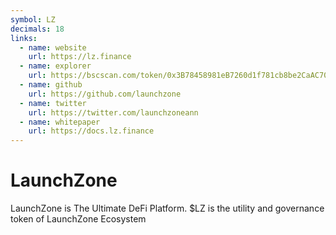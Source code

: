 ```yaml
---
symbol: LZ
decimals: 18
links:
  - name: website
    url: https://lz.finance
  - name: explorer
    url: https://bscscan.com/token/0x3B78458981eB7260d1f781cb8be2CaAC7027DbE2
  - name: github
    url: https://github.com/launchzone
  - name: twitter
    url: https://twitter.com/launchzoneann
  - name: whitepaper
    url: https://docs.lz.finance
---
```


# LaunchZone

LaunchZone is The Ultimate DeFi Platform. $LZ is the utility and governance token of LaunchZone Ecosystem
